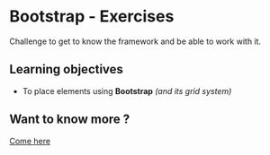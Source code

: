 # Bootstrap - Exercises

Challenge to get to know the framework and be able to work with it.

## Learning objectives

- To place elements using **Bootstrap** *(and its grid system)*

## Want to know more ?

[Come here](https://github.com/becodeorg/Swartz-6/blob/main/1.The-Field/10.Bootstrap/initiation.adoc)


